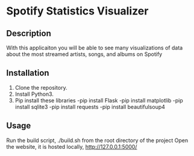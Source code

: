 # Spotify Statistics Visualizer

## Description

With this applicaiton you will be able to see many visualizations of data about the most
streamed artists, songs, and albums on Spotify

## Installation

1. Clone the repository.
2. Install Python3.
3. Pip install these libraries
    -pip install Flask
    -pip install matplotlib
    -pip install sqlite3
    -pip install requests
    -pip install beautifulsoup4

## Usage
Run the build script, ./build.sh from the root directory of the project
Open the website, it is hosted locally, http://127.0.0.1:5000/
